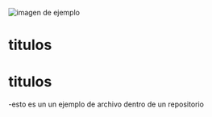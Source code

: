 ![imagen de ejemplo](https://upload.wikimedia.org/wikipedia/commons/6/64/Ejemplo.png)
# titulos
<h1>titulos</h1>
<p>-esto es un  un ejemplo de archivo dentro de un repositorio</p>
